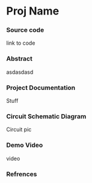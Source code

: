 # Proj Name 

### Source code 
link to code

### Abstract 
asdasdasd

### Project Documentation 
Stuff

### Circuit Schematic Diagram
Circuit pic 

### Demo Video 
video 

### Refrences 
